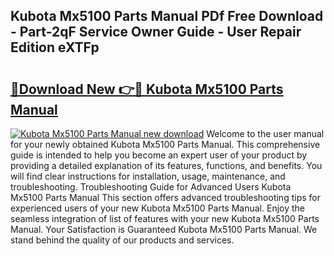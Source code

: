## Kubota Mx5100 Parts Manual PDf Free Download - Part-2qF Service Owner Guide - User Repair Edition eXTFp

# <h2><a href="http://bc9146.oget.top/?id=Kubota+Mx5100+Parts+Manual">🔗Download New 👉🔴 Kubota Mx5100 Parts Manual</a></h2>

[![Kubota Mx5100 Parts Manual new download](https://i.imgur.com/5g1atiW.png)](http://bc9146.oget.top/?id=Kubota+Mx5100+Parts+Manual)
Welcome to the user manual for your newly obtained Kubota Mx5100 Parts Manual. This comprehensive guide is intended to help you become an expert user of your product by providing a detailed explanation of its features, functions, and benefits. You will find clear instructions for installation, usage, maintenance, and troubleshooting. Troubleshooting Guide for Advanced Users Kubota Mx5100 Parts Manual This section offers advanced troubleshooting tips for experienced users of your new Kubota Mx5100 Parts Manual. Enjoy the seamless integration of list of features with your new Kubota Mx5100 Parts Manual. Your Satisfaction is Guaranteed Kubota Mx5100 Parts Manual. We stand behind the quality of our products and services.
